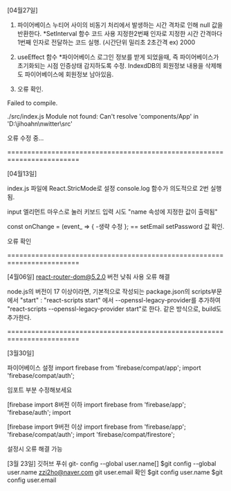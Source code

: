 [04월27일]

1. 파이어베이스 누티어 사이의 비동기 처리에서 발생하는 시간 격차로 인해 null 값을 반환한다.
*SetInterval 함수 코드 사용 지정한2번째 인자로 지정한 시간 간격마다 1번째 인자로 전달하는 코드 실행. (시간단위 밀리초 2초간격 ex) 2000

2. useEffect 함수
*파이어베이스 로그인 정보를 받게 되었을때, 즉 파이어베이스가 초기화되는 시점 인증상태 감지하도록 수정.
IndexdDB의 회원정보 내용을 삭제해도 파이어베이스에 회원정보 남아있음.


3. 오류 확인.

Failed to compile.

./src/index.js
Module not found: Can't resolve 'components/App' in 'D:\jihoahn\nwitter\src'

오류 수정 중...

========================================================================


[04월13일]

index.js 파일에 React.StricMode로 설정 console.log 함수가 의도적으로 2번 실행됨.

input 엘리먼트 마우스로 눌러 키보드 입력 시도 "name 속성에 지정한 값이 출력됨"

const onChange = (event_ => { -생략 수정 }; == setEmail setPassword 값 확인.

오류 확인

========================================================================

[4월06일] react-router-dom@5.2.0 버전 낮춰 사용 오류 해결

node.js의 버전이 17 이상이라면, 기본적으로 작성되는 package.json의 scripts부문에서 "start" : "react-scripts start" 에서 --openssl-legacy-provider를 추가하여 "react-scripts --openssl-legacy-provider start"로 한다. 같은 방식으로, build도 추가한다.

========================================================================

[3월30일]

파이어베이스 설정 import firebase from 'firebase/compat/app'; import 'firebase/compat/auth';

임포트 부분 수정해보세요

[firebase import 8버전 이하 import firebase from 'firebase/app'; 'firebase/auth'; import

[firebase import 9버전 이상 import firebase from 'firebase/app'; 'firebase/compat/auth'; import 'firebase/compat/firestore';

설정시 오류 해결 가능

[3월 23일] 깃허브 푸쉬 git- config --global user.name[] $git config --global user.name zzi2ho@naver.com git user.email 확인 $git config user.name $git config user.email